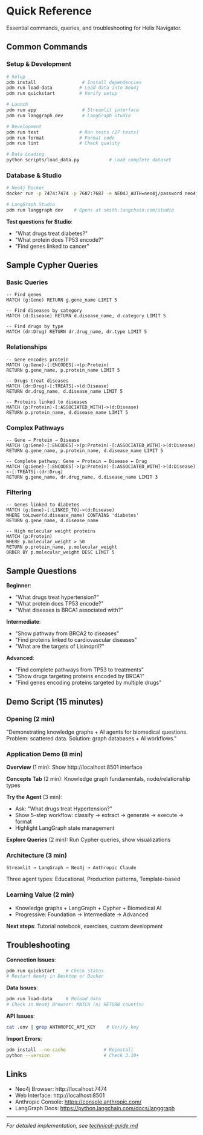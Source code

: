 # Quick Reference

Essential commands, queries, and troubleshooting for Helix Navigator.

## Common Commands

### Setup & Development
```bash
# Setup
pdm install                 # Install dependencies
pdm run load-data          # Load data into Neo4j
pdm run quickstart         # Verify setup

# Launch
pdm run app                 # Streamlit interface
pdm run langgraph dev       # LangGraph Studio

# Development
pdm run test               # Run tests (27 tests)
pdm run format             # Format code
pdm run lint               # Check quality

# Data Loading
python scripts/load_data.py           # Load complete dataset
```

### Database & Studio
```bash
# Neo4j Docker
docker run -p 7474:7474 -p 7687:7687 -e NEO4J_AUTH=neo4j/password neo4j:latest

# LangGraph Studio
pdm run langgraph dev    # Opens at smith.langchain.com/studio
```

**Test questions for Studio**:
- "What drugs treat diabetes?"
- "What protein does TP53 encode?"
- "Find genes linked to cancer"

## Sample Cypher Queries

### Basic Queries
```cypher
-- Find genes
MATCH (g:Gene) RETURN g.gene_name LIMIT 5

-- Find diseases by category
MATCH (d:Disease) RETURN d.disease_name, d.category LIMIT 5

-- Find drugs by type
MATCH (dr:Drug) RETURN dr.drug_name, dr.type LIMIT 5
```

### Relationships
```cypher
-- Gene encodes protein
MATCH (g:Gene)-[:ENCODES]->(p:Protein)
RETURN g.gene_name, p.protein_name LIMIT 5

-- Drugs treat diseases
MATCH (dr:Drug)-[:TREATS]->(d:Disease)
RETURN dr.drug_name, d.disease_name LIMIT 5

-- Proteins linked to diseases
MATCH (p:Protein)-[:ASSOCIATED_WITH]->(d:Disease)
RETURN p.protein_name, d.disease_name LIMIT 5
```

### Complex Pathways
```cypher
-- Gene → Protein → Disease
MATCH (g:Gene)-[:ENCODES]->(p:Protein)-[:ASSOCIATED_WITH]->(d:Disease)
RETURN g.gene_name, p.protein_name, d.disease_name LIMIT 5

-- Complete pathway: Gene → Protein → Disease ← Drug
MATCH (g:Gene)-[:ENCODES]->(p:Protein)-[:ASSOCIATED_WITH]->(d:Disease)<-[:TREATS]-(dr:Drug)
RETURN g.gene_name, dr.drug_name, d.disease_name LIMIT 3
```

### Filtering
```cypher
-- Genes linked to diabetes
MATCH (g:Gene)-[:LINKED_TO]->(d:Disease)
WHERE toLower(d.disease_name) CONTAINS 'diabetes'
RETURN g.gene_name, d.disease_name

-- High molecular weight proteins
MATCH (p:Protein)
WHERE p.molecular_weight > 50
RETURN p.protein_name, p.molecular_weight
ORDER BY p.molecular_weight DESC LIMIT 5
```

## Sample Questions

**Beginner**:
- "What drugs treat hypertension?"
- "What protein does TP53 encode?"
- "What diseases is BRCA1 associated with?"

**Intermediate**:
- "Show pathway from BRCA2 to diseases"
- "Find proteins linked to cardiovascular diseases"
- "What are the targets of Lisinopril?"

**Advanced**:
- "Find complete pathways from TP53 to treatments"
- "Show drugs targeting proteins encoded by BRCA1"
- "Find genes encoding proteins targeted by multiple drugs"

## Demo Script (15 minutes)

### Opening (2 min)
"Demonstrating knowledge graphs + AI agents for biomedical questions. Problem: scattered data. Solution: graph databases + AI workflows."

### Application Demo (8 min)

**Overview** (1 min): Show http://localhost:8501 interface

**Concepts Tab** (2 min): Knowledge graph fundamentals, node/relationship types

**Try the Agent** (3 min): 
- Ask: "What drugs treat Hypertension?"
- Show 5-step workflow: classify → extract → generate → execute → format
- Highlight LangGraph state management

**Explore Queries** (2 min): Run Cypher queries, show visualizations

### Architecture (3 min)
```
Streamlit → LangGraph → Neo4j → Anthropic Claude
```

Three agent types: Educational, Production patterns, Template-based

### Learning Value (2 min)
- Knowledge graphs + LangGraph + Cypher + Biomedical AI
- Progressive: Foundation → Intermediate → Advanced

**Next steps**: Tutorial notebook, exercises, custom development

## Troubleshooting

**Connection Issues**:
```bash
pdm run quickstart    # Check status
# Restart Neo4j in Desktop or Docker
```

**Data Issues**:
```bash
pdm run load-data     # Reload data
# Check in Neo4j Browser: MATCH (n) RETURN count(n)
```

**API Issues**:
```bash
cat .env | grep ANTHROPIC_API_KEY    # Verify key
```

**Import Errors**:
```bash
pdm install --no-cache              # Reinstall
python --version                    # Check 3.10+
```

## Links

- Neo4j Browser: http://localhost:7474
- Web Interface: http://localhost:8501
- Anthropic Console: https://console.anthropic.com/
- LangGraph Docs: https://python.langchain.com/docs/langgraph

---

*For detailed implementation, see [technical-guide.md](technical-guide.md)*